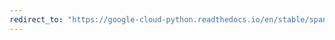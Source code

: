 ```yaml
---
redirect_to: "https://google-cloud-python.readthedocs.io/en/stable/spanner/database-usage.html"
---
```

